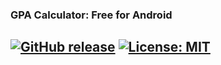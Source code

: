 ### GPA Calculator: Free for Android 

[![GitHub release](https://img.shields.io/badge/release-v1.0-green.svg)](https://github.com/magpie-robins/gpa-calculator-android/releases)
[![License: MIT](https://img.shields.io/badge/license-MIT-blue.svg)](https://github.com/magpie-robins/gpa-calculator-android/blob/master/LICENSE)
---------
